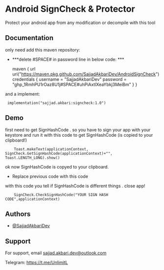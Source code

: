 
# Android SignCheck & Protector

Protect your android app from any modification or decompile with this tool


## Documentation
 only need add this maven repository:
- ***delete #SPACE# in password line in below code: ***

    maven {
        url uri("https://maven.pkg.github.com/SajjadAkbariDev/AndroidSignCheck")
        credentials {
            username = "SajjadAkbariDev"
            password = "ghp_1RmhPU1rOaz8U1j#SPACE#uhPiAxtlXeaYbkj3MeiBm"
        }
    }

 and a implement:

     implementation("sajjad.akbari:signcheck:1.0")


## Demo

first need to get SignHashCode . so you have to sign your app with your keystore and run it with this code to get SignHashCode (is copied to your clipboard!)

        Toast.makeText(applicationContext, SignCheck.GetSignHashCode(applicationContext)+"", Toast.LENGTH_LONG).show()

ok now SignHashCode is copyed to your clipboard.

- Replace previous code with this code

with this code you tell if SignHashCode is different things . close app!

        SignCheck.CheckSignHashCode("YOUR SIGN HASH CODE",applicationContext)

## Authors

- [@SajjadAkbariDev](https://github.com/SajjadAkbariDev)


## Support

For support, email sajjad.akbari.dev@outlook.com

Telegram: https://t.me/UnlimitL
